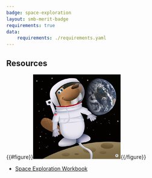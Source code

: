 ```yaml
---
badge: space-exploration
layout: smb-merit-badge
requirements: true
data:
    requirements: ./requirements.yaml
---
```


## Resources

{{#figure}}<img src="space-exploration-bucky.jpg" class="W(100%)" />{{/figure}}
* [Space Exploration Workbook](space-exploration-workbook.pdf)
